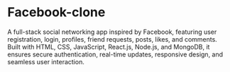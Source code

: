 # Facebook-clone
A full-stack social networking app inspired by Facebook, featuring user registration, login, profiles, friend requests, posts, likes, and comments. Built with HTML, CSS, JavaScript, React.js, Node.js, and MongoDB, it ensures secure authentication, real-time updates, responsive design, and seamless user interaction.
